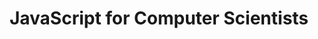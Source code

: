 ---
title: JavaScript for Computer Scientists
readings:
  - link: https://youtu.be/_4PokD3HDkM
    name: JavaScript for CS Majors
  - link: /readings/chapter-1-http/javascript-intro/
    name: JavaScript for CS Majors (written version)
  - link: /readings/chapter-1-http/typescript-intro/
    name: TypeScript for CS Majors
relative_date:
  week: 2
  day: 1
---